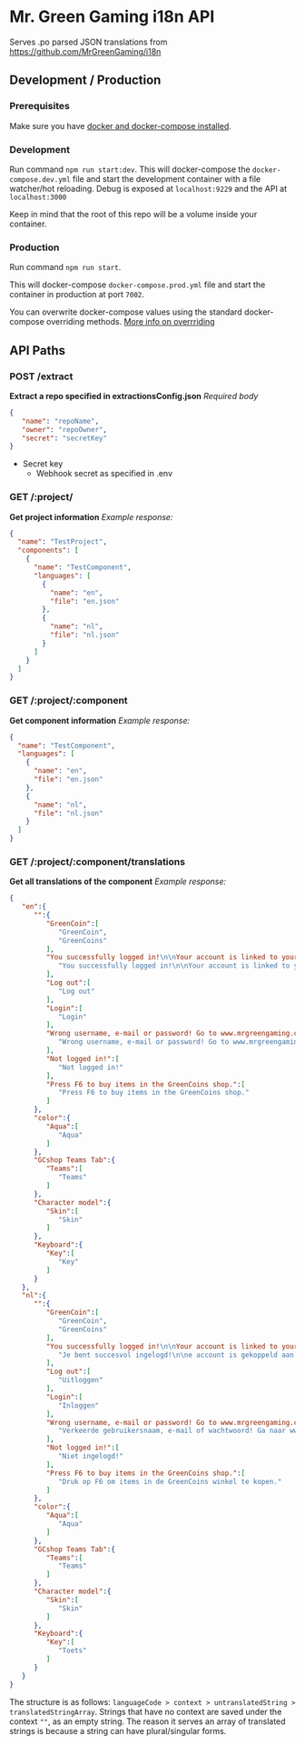 # Mr. Green Gaming i18n API

Serves .po parsed JSON translations from <https://github.com/MrGreenGaming/i18n>

## Development / Production

### Prerequisites

Make sure you have [docker and docker-compose installed](https://docs.docker.com/compose/install/).

### Development

Run command `npm run start:dev`.
This will docker-compose the `docker-compose.dev.yml` file and start the development container with a file watcher/hot reloading.
Debug is exposed at `localhost:9229` and the API at `localhost:3000`

Keep in mind that the root of this repo will be a volume inside your container.

### Production

Run command `npm run start`.

This will docker-compose `docker-compose.prod.yml` file and start the container in production at port `7002`.

You can overwrite docker-compose values using the standard docker-compose overriding methods. [More info on overrriding](https://docs.docker.com/compose/extends/)

## API Paths

### POST /extract

**Extract a repo specified in extractionsConfig.json**
*Required body*

```json
{
   "name": "repoName",
   "owner": "repoOwner",
   "secret": "secretKey"
}
```

- Secret key
  - Webhook secret as specified in .env

### GET /:project/

**Get project information**
*Example response:*

```json
{
  "name": "TestProject",
  "components": [
    {
      "name": "TestComponent",
      "languages": [
        {
          "name": "en",
          "file": "en.json"
        },
        {
          "name": "nl",
          "file": "nl.json"
        }
      ]
    }
  ]
}
```

### GET /:project/:component

**Get component information**
*Example response:*

```json
{
  "name": "TestComponent",
  "languages": [
    {
      "name": "en",
      "file": "en.json"
    },
    {
      "name": "nl",
      "file": "nl.json"
    }
  ]
}
```

### GET /:project/:component/translations

**Get all translations of the component**
*Example response:*

```json
{
   "en":{
      "":{
         "GreenCoin":[
            "GreenCoin",
            "GreenCoins"
         ],
         "You successfully logged in!\n\nYour account is linked to your pc and you will automatically log in.":[
            "You successfully logged in!\n\nYour account is linked to your pc and you will automatically log in."
         ],
         "Log out":[
            "Log out"
         ],
         "Login":[
            "Login"
         ],
         "Wrong username, e-mail or password! Go to www.mrgreengaming.com/forums/lostpassword/ to retrieve your password.":[
            "Wrong username, e-mail or password! Go to www.mrgreengaming.com/forums/lostpassword/ to retrieve your password."
         ],
         "Not logged in!":[
            "Not logged in!"
         ],
         "Press F6 to buy items in the GreenCoins shop.":[
            "Press F6 to buy items in the GreenCoins shop."
         ]
      },
      "color":{
         "Aqua":[
            "Aqua"
         ]
      },
      "GCshop Teams Tab":{
         "Teams":[
            "Teams"
         ]
      },
      "Character model":{
         "Skin":[
            "Skin"
         ]
      },
      "Keyboard":{
         "Key":[
            "Key"
         ]
      }
   },
   "nl":{
      "":{
         "GreenCoin":[
            "GreenCoin",
            "GreenCoins"
         ],
         "You successfully logged in!\n\nYour account is linked to your pc and you will automatically log in.":[
            "Je bent succesvol ingelogd!\n\ne account is gekoppeld aan je pc en je logt automatisch in."
         ],
         "Log out":[
            "Uitloggen"
         ],
         "Login":[
            "Inloggen"
         ],
         "Wrong username, e-mail or password! Go to www.mrgreengaming.com/forums/lostpassword/ to retrieve your password.":[
            "Verkeerde gebruikersnaam, e-mail of wachtwoord! Ga naar www.mrgreengaming.com/forums/lostpassword/ om jou wachtwoord op te halen."
         ],
         "Not logged in!":[
            "Niet ingelogd!"
         ],
         "Press F6 to buy items in the GreenCoins shop.":[
            "Druk op F6 om items in de GreenCoins winkel te kopen."
         ]
      },
      "color":{
         "Aqua":[
            "Aqua"
         ]
      },
      "GCshop Teams Tab":{
         "Teams":[
            "Teams"
         ]
      },
      "Character model":{
         "Skin":[
            "Skin"
         ]
      },
      "Keyboard":{
         "Key":[
            "Toets"
         ]
      }
   }
}
```

The structure is as follows: `languageCode > context > untranslatedString > translatedStringArray`.
Strings that have no context are saved under the context `""`, as an empty string.
The reason it serves an array of translated strings is because a string can have plural/singular forms.
